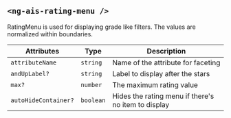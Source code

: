 ## `<ng-ais-rating-menu />`

RatingMenu is used for displaying grade like filters. The values are normalized within boundaries.

| Attributes           | Type       | Description
| -                    | -          | -
| `attributeName`      | `string`   | Name of the attribute for faceting
| `andUpLabel?`        | `string`   | Label to display after the stars
| `max?`               | `number`   | The maximum rating value
| `autoHideContainer?` | `boolean`  | Hides the rating menu if there's no item to display
